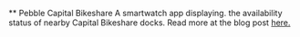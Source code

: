 ** Pebble Capital Bikeshare
A smartwatch app displaying. the availability status of nearby Capital Bikeshare docks. Read more at the blog post [here.](http://andrewmcgill.me/http://www.andrewmcgill.me/2016/06/26/a-summer-of-make-every-week.html)